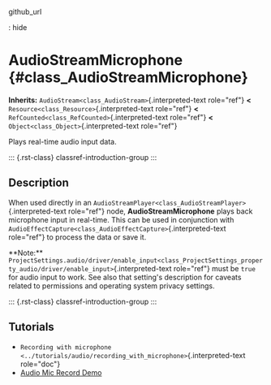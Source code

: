 github_url

:   hide

# AudioStreamMicrophone {#class_AudioStreamMicrophone}

**Inherits:** `AudioStream<class_AudioStream>`{.interpreted-text
role="ref"} **\<** `Resource<class_Resource>`{.interpreted-text
role="ref"} **\<** `RefCounted<class_RefCounted>`{.interpreted-text
role="ref"} **\<** `Object<class_Object>`{.interpreted-text role="ref"}

Plays real-time audio input data.

::: {.rst-class}
classref-introduction-group
:::

## Description

When used directly in an
`AudioStreamPlayer<class_AudioStreamPlayer>`{.interpreted-text
role="ref"} node, **AudioStreamMicrophone** plays back microphone input
in real-time. This can be used in conjunction with
`AudioEffectCapture<class_AudioEffectCapture>`{.interpreted-text
role="ref"} to process the data or save it.

\*\*Note:\*\*
`ProjectSettings.audio/driver/enable_input<class_ProjectSettings_property_audio/driver/enable_input>`{.interpreted-text
role="ref"} must be `true` for audio input to work. See also that
setting\'s description for caveats related to permissions and operating
system privacy settings.

::: {.rst-class}
classref-introduction-group
:::

## Tutorials

- `Recording with microphone <../tutorials/audio/recording_with_microphone>`{.interpreted-text
  role="doc"}
- [Audio Mic Record
  Demo](https://github.com/godotengine/godot-demo-projects/tree/master/audio/mic_record)
